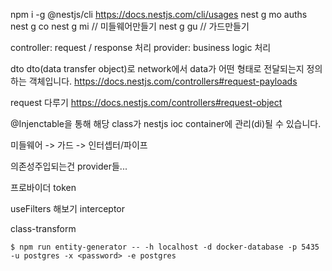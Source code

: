 npm i -g @nestjs/cli
https://docs.nestjs.com/cli/usages
nest g mo auths
nest g co
nest g mi // 미들웨어만들기
nest g gu // 가드만들기

controller: request / response 처리
provider: business logic 처리

dto
dto(data transfer object)로 network에서 data가 어떤 형태로 전달되는지 정의하는 객체입니다.
https://docs.nestjs.com/controllers#request-payloads

request 다루기
https://docs.nestjs.com/controllers#request-object

@Injenctable을 통해 해당 class가 nestjs ioc container에 관리(di)될 수 있습니다.

미들웨어 -> 가드 -> 인터셉터/파이프

의존성주입되는건 provider들...

프로바이더 token

useFilters 해보기
interceptor

class-transform

```
$ npm run entity-generator -- -h localhost -d docker-database -p 5435 -u postgres -x <password> -e postgres
```
